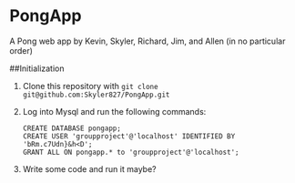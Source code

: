 # PongApp
A Pong web app by Kevin, Skyler, Richard, Jim, and Allen (in no particular order)

##Initialization
 1. Clone this repository with `git clone git@github.com:Skyler827/PongApp.git`
 2. Log into Mysql and run the following commands:
 
        CREATE DATABASE pongapp;
        CREATE USER 'groupproject'@'localhost' IDENTIFIED BY 'bRm.c7Udn}&h<D';
        GRANT ALL ON pongapp.* to 'groupproject'@'localhost';
 3. Write some code and run it maybe?
